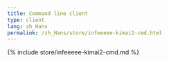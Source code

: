 ```yaml
---
title: Command line client
type: client
lang: zh_Hans
permalink: /zh_Hans/store/infeeeee-kimai2-cmd.html
---
```


{% include store/infeeeee-kimai2-cmd.md %}
